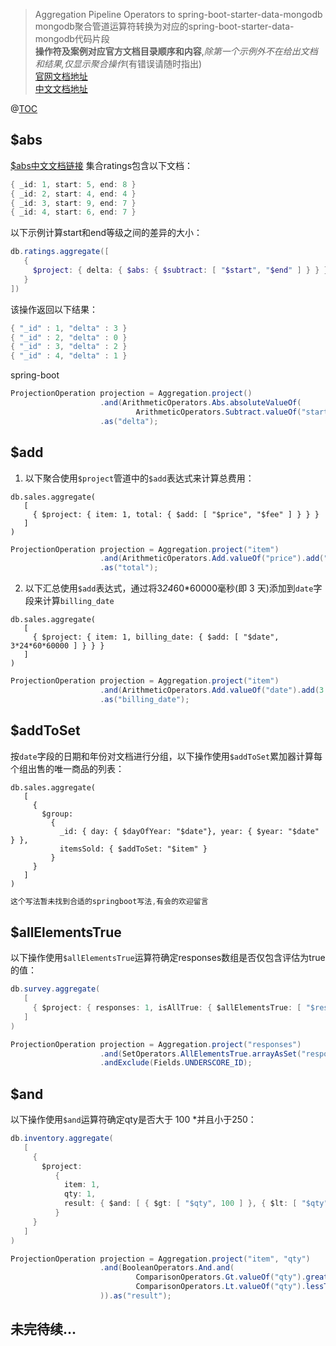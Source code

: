 > Aggregation Pipeline Operators to spring-boot-starter-data-mongodb<br/>
mongodb聚合管道运算符转换为对应的spring-boot-starter-data-mongodb代码片段<br/>
**操作符及案例对应官方文档目录顺序和内容**,*除第一个示例外不在给出文档和结果,仅显示聚合操作*(有错误请随时指出)<br/>
[官网文档地址](https://docs.mongodb.com/manual/reference/operator/aggregation/#aggregation-pipeline-operators)<br/>
[中文文档地址](https://www.docs4dev.com/docs/zh/mongodb/v3.6/reference/reference-operator-aggregation.html)<br/>

@[TOC](mongodb聚合管道运算符)
## $abs
[$abs中文文档链接](https://www.docs4dev.com/docs/zh/mongodb/v3.6/reference/reference-operator-aggregation-abs.html)
集合ratings包含以下文档：

```powershell
{ _id: 1, start: 5, end: 8 }
{ _id: 2, start: 4, end: 4 }
{ _id: 3, start: 9, end: 7 }
{ _id: 4, start: 6, end: 7 }
```
以下示例计算start和end等级之间的差异的大小：
```powershell
db.ratings.aggregate([
   {
     $project: { delta: { $abs: { $subtract: [ "$start", "$end" ] } } }
   }
])
```
该操作返回以下结果：
```powershell
{ "_id" : 1, "delta" : 3 }
{ "_id" : 2, "delta" : 0 }
{ "_id" : 3, "delta" : 2 }
{ "_id" : 4, "delta" : 1 }
```
spring-boot
```java
ProjectionOperation projection = Aggregation.project()
                    .and(ArithmeticOperators.Abs.absoluteValueOf(
                            ArithmeticOperators.Subtract.valueOf("start").subtract("end")))
                    .as("delta");
```
## $add
1. 以下聚合使用`$project`管道中的`$add`表达式来计算总费用：

```shell
db.sales.aggregate(
   [
     { $project: { item: 1, total: { $add: [ "$price", "$fee" ] } } }
   ]
)
```
```java
ProjectionOperation projection = Aggregation.project("item")
                    .and(ArithmeticOperators.Add.valueOf("price").add("fee"))
                    .as("total");
```
2. 以下汇总使用`$add`表达式，通过将3*24*60*60000毫秒(即 3 天)添加到`date`字段来计算`billing_date`

```shell
db.sales.aggregate(
   [
     { $project: { item: 1, billing_date: { $add: [ "$date", 3*24*60*60000 ] } } }
   ]
)
```
```java
ProjectionOperation projection = Aggregation.project("item")
                    .and(ArithmeticOperators.Add.valueOf("date").add(3 * 24 * 60 * 60000))
                    .as("billing_date");
```
## $addToSet
按`date`字段的日期和年份对文档进行分组，以下操作使用`$addToSet`累加器计算每个组出售的唯一商品的列表：

```shell
db.sales.aggregate(
   [
     {
       $group:
         {
           _id: { day: { $dayOfYear: "$date"}, year: { $year: "$date" } },
           itemsSold: { $addToSet: "$item" }
         }
     }
   ]
)
```

```java
这个写法暂未找到合适的springboot写法,有会的欢迎留言
```
## $allElementsTrue
以下操作使用`$allElementsTrue`运算符确定responses数组是否仅包含评估为true的值：

```java
db.survey.aggregate(
   [
     { $project: { responses: 1, isAllTrue: { $allElementsTrue: [ "$responses" ] }, _id: 0 } }
   ]
)
```
```java
ProjectionOperation projection = Aggregation.project("responses")
                    .and(SetOperators.AllElementsTrue.arrayAsSet("responses")).as("isAllTrue")
                    .andExclude(Fields.UNDERSCORE_ID);
```
## $and
以下操作使用`$and`运算符确定qty是否大于 100 *并且小于250：

```java
db.inventory.aggregate(
   [
     {
       $project:
          {
            item: 1,
            qty: 1,
            result: { $and: [ { $gt: [ "$qty", 100 ] }, { $lt: [ "$qty", 250 ] } ] }
          }
     }
   ]
)
```

```java
ProjectionOperation projection = Aggregation.project("item", "qty")
                    .and(BooleanOperators.And.and(
                            ComparisonOperators.Gt.valueOf("qty").greaterThanValue(100),
                            ComparisonOperators.Lt.valueOf("qty").lessThanValue(250)
                    )).as("result");
```
## 未完待续...
